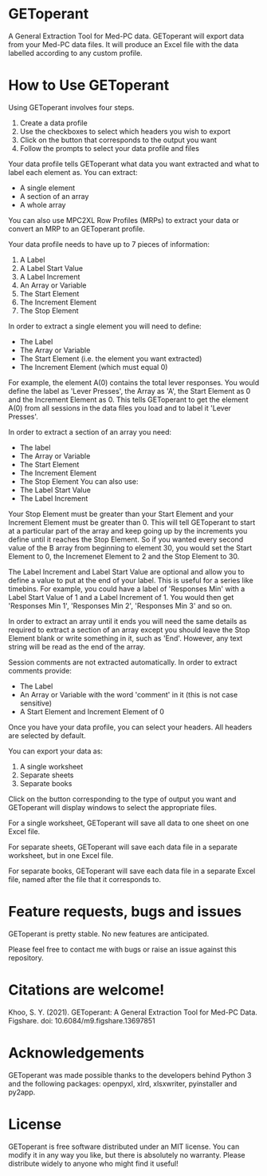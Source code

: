 # GEToperant
A General Extraction Tool for Med-PC data. GEToperant will export data from your Med-PC data files. It will produce an Excel file with the data labelled according to any custom profile.

# How to Use GEToperant

Using GEToperant involves four steps.
1. Create a data profile
2. Use the checkboxes to select which headers you wish to export
3. Click on the button that corresponds to the output you want
4. Follow the prompts to select your data profile and files

Your data profile tells GEToperant what data you want extracted and what to label each element as. You can extract:
* A single element
* A section of an array
* A whole array

You can also use MPC2XL Row Profiles (MRPs) to extract your data or convert an MRP to an GEToperant profile.

Your data profile needs to have up to 7 pieces of information:
1. A Label
2. A Label Start Value
3. A Label Increment
4. An Array or Variable
5. The Start Element
6. The Increment Element
7. The Stop Element

In order to extract a single element you will need to define:
* The Label
* The Array or Variable
* The Start Element (i.e. the element you want extracted)
* The Increment Element (which must equal 0)

For example, the element A(0) contains the total lever responses. You would define the label as 'Lever Presses', the Array as 'A', the Start Element as 0 and the Increment Element as 0. This tells GEToperant to get the element A(0) from all sessions in the data files you load and to label it 'Lever Presses'.

In order to extract a section of an array you need:
* The label
* The Array or Variable
* The Start Element
* The Increment Element
* The Stop Element
You can also use:
* The Label Start Value
* The Label Increment

Your Stop Element must be greater than your Start Element and your Increment Element must be greater than 0. This will tell GEToperant to start at a particular part of the array and keep going up by the increments you define until it reaches the Stop Element. So if you wanted every second value of the B array from beginning to element 30, you would set the Start Element to 0, the Incremenet Element to 2 and the Stop Element to 30.

The Label Increment and Label Start Value are optional and allow you to define a value to put at the end of your label. This is useful for a series like timebins. For example, you could have a label of 'Responses Min' with a Label Start Value of 1 and a Label Increment of 1. You would then get 'Responses Min 1', 'Responses Min 2', 'Responses Min 3' and so on.

In order to extract an array until it ends you will need the same details as required to extract a section of an array except you should leave the Stop Element blank or write something in it, such as 'End'. However, any text string will be read as the end of the array.

Session comments are not extracted automatically. In order to extract comments provide:
* The Label
* An Array or Variable with the word 'comment' in it (this is not case sensitive)
* A Start Element and Increment Element of 0

Once you have your data profile, you can select your headers.
All headers are selected by default.

You can export your data as:
1. A single worksheet
2. Separate sheets
3. Separate books

Click on the button corresponding to the type of output you want and GEToperant will display windows to select the appropriate files.

For a single worksheet, GEToperant will save all data to one sheet on one Excel file.

For separate sheets, GEToperant will save each data file in a separate worksheet, but in one Excel file.

For separate books, GEToperant will save each data file in a separate Excel file, named after the file that it corresponds to.

# Feature requests, bugs and issues

GEToperant is pretty stable. No new features are anticipated.

Please feel free to contact me with bugs or raise an issue against this repository.

# Citations are welcome!

Khoo, S. Y. (2021). GEToperant: A General Extraction Tool for Med-PC Data. Figshare. doi: 10.6084/m9.figshare.13697851

# Acknowledgements

GEToperant was made possible thanks to the developers behind Python 3 and the following packages: openpyxl, xlrd, xlsxwriter, pyinstaller and py2app.

# License

GEToperant is free software distributed under an MIT license. You can modify it in any way you like, but there is absolutely no warranty. Please distribute widely to anyone who might find it useful!

